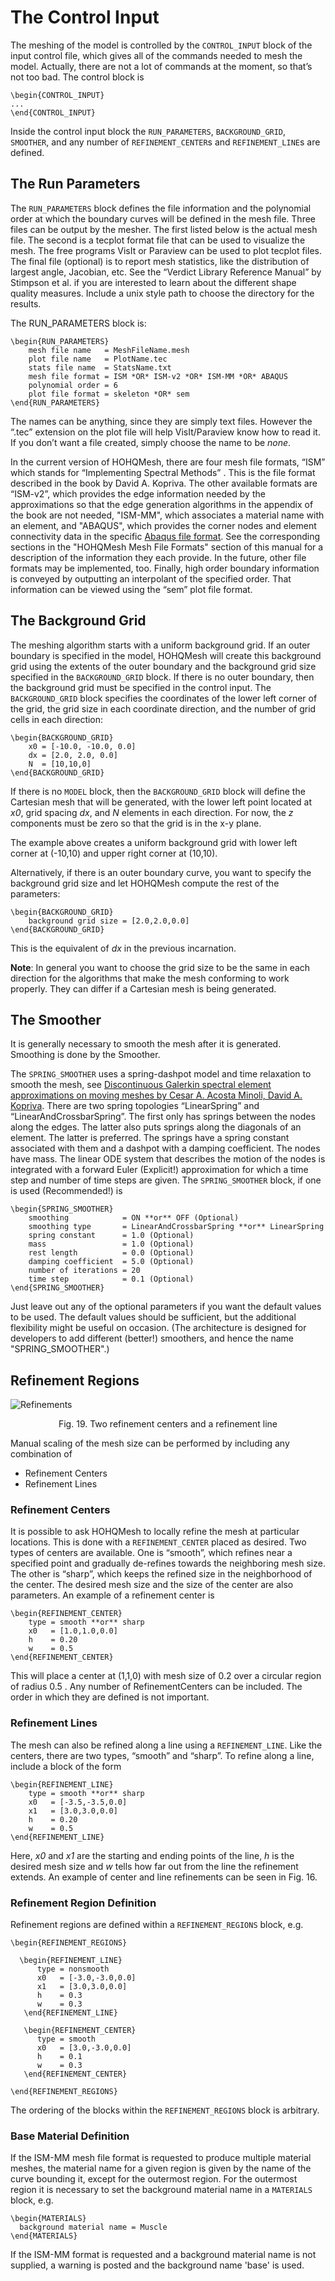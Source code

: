 # The Control Input

The meshing of the model is controlled by the `CONTROL_INPUT` block of the input control file, which gives all of the commands needed to mesh the model. Actually, there are not a lot of commands at the moment, so that’s not too bad. The control block is

	\begin{CONTROL_INPUT}
	...
	\end{CONTROL_INPUT}

Inside the control input block the `RUN_PARAMETERS`, `BACKGROUND_GRID`, `SMOOTHER`, and any number of `REFINEMENT_CENTER`s and `REFINEMENT_LINE`s  are defined.

## The Run Parameters<a name="RunParameters"></a>

The `RUN_PARAMETERS` block defines the file information and the polynomial order at which the boundary curves will be defined in the mesh file. Three files can be output by the mesher. The first listed below is the actual mesh file. The second is a tecplot format file that can be used to visualize the mesh. The free programs VisIt or Paraview can be used to plot tecplot files. The final file (optional) is to report mesh statistics, like the distribution of largest angle, Jacobian, etc. See the “Verdict Library Reference Manual” by Stimpson et al. if you are interested to learn about the different shape quality measures. Include a unix style path to choose the directory for the results.

The RUN_PARAMETERS block is:

	\begin{RUN_PARAMETERS}
		mesh file name   = MeshFileName.mesh
		plot file name   = PlotName.tec
		stats file name  = StatsName.txt
		mesh file format = ISM *OR* ISM-v2 *OR* ISM-MM *OR* ABAQUS
		polynomial order = 6
		plot file format = skeleton *OR* sem
	\end{RUN_PARAMETERS}

The names can be anything, since they are simply text files. However the “.tec” extension on the plot file will help VisIt/Paraview know how to read it. If you don’t want a file created, simply choose the name to be *none*.

In the current version of  HOHQMesh, there are four mesh file formats, “ISM” which stands for “Implementing Spectral Methods” . This is the file format described in the book by David A. Kopriva. The other available formats are “ISM-v2”, which provides the edge information needed by the approximations so that the edge generation algorithms in the appendix of the book are not needed, "ISM-MM", which associates a material name with an element, and "ABAQUS", which provides the corner nodes and element connectivity data in the specific [Abaqus file format](https://abaqus-docs.mit.edu/2017/English/SIMACAEMODRefMap/simamod-c-model.htm). See the corresponding sections in the "HOHQMesh Mesh File Formats" section of this manual for a description of the information they each provide. In the future, other file formats may be implemented, too. Finally, high order boundary information is conveyed by outputting an interpolant of the specified order. That information can be viewed using the “sem” plot file format.

## The Background Grid<a name="BackgroundGrid"></a>

The meshing algorithm starts with a uniform background grid. If an outer boundary is specified in the model, HOHQMesh will create this background grid using the extents of the outer boundary and the background grid size specified in the `BACKGROUND_GRID` block. If there is no outer boundary, then the background grid must be specified in the control input. The `BACKGROUND_GRID` block specifies the coordinates of the lower left corner of the grid, the grid size in each coordinate direction, and the number of  grid cells in each direction:

	\begin{BACKGROUND_GRID}
		x0 = [-10.0, -10.0, 0.0]
		dx = [2.0, 2.0, 0.0]
		N  = [10,10,0]
	\end{BACKGROUND_GRID}

If there is no `MODEL` block, then the `BACKGROUND_GRID` block will define the Cartesian mesh that will be generated, with the lower left point located at *x0*, grid spacing *dx*, and *N* elements in each direction. For now, the *z* components must be zero so that the grid is in the x-y plane.

The example above creates a uniform background grid with lower left corner at (-10,10) and upper right corner at (10,10).

Alternatively, if there is an outer boundary curve, you want to specify the background grid size and let HOHQMesh compute the rest of the parameters:

	\begin{BACKGROUND_GRID}
		background grid size = [2.0,2.0,0.0]
	\end{BACKGROUND_GRID}

This is the equivalent of *dx* in the previous incarnation.

**Note**: In general you want to choose the grid size to be the same in each direction for the algorithms that make the mesh conforming to work properly. They can differ if a Cartesian mesh is being generated.

## The Smoother<a name="Smoother"></a>
It is generally necessary to smooth the mesh after it is generated. Smoothing is done by the Smoother.

The `SPRING_SMOOTHER` uses a spring-dashpot model and time relaxation to smooth the mesh, see [Discontinuous Galerkin spectral element approximations on moving meshes by Cesar A. Acosta Minoli, David A. Kopriva](https://www.sciencedirect.com/science/article/pii/S0021999110006534). There are two spring topologies “LinearSpring” and “LinearAndCrossbarSpring”. The first only has springs between the nodes along the edges. The latter also puts springs along the diagonals of an element. The latter is preferred. The springs have a spring constant associated with them and a dashpot with a damping coefficient. The nodes have mass. The linear ODE system that describes the motion of the nodes is integrated with a forward Euler (Explicit!) approximation for which a time step and number of time steps are given. The `SPRING_SMOOTHER` block, if one is used (Recommended!)  is

	\begin{SPRING_SMOOTHER}
		smoothing            = ON **or** OFF (Optional)
		smoothing type       = LinearAndCrossbarSpring **or** LinearSpring
		spring constant      = 1.0 (Optional)
		mass                 = 1.0 (Optional)
		rest length          = 0.0 (Optional)
		damping coefficient  = 5.0 (Optional)
		number of iterations = 20
		time step            = 0.1 (Optional)
	\end{SPRING_SMOOTHER}

Just leave out any of the optional parameters if you want the default values to be used. The default values should be sufficient, but the additional flexibility might be useful on occasion. (The architecture is designed for developers to add different (better!) smoothers, and hence the name "SPRING_SMOOTHER".)

## Refinement Regions<a name="RefinementRegions"></a>
![Refinements](https://user-images.githubusercontent.com/3637659/121807868-46ae1680-cc56-11eb-8941-c9ad8d259da2.png)
<p align = "center"> Fig. 19. Two refinement centers and a refinement line</p>

Manual scaling of the mesh size can be performed by including any combination of

* Refinement Centers
* Refinement Lines

### Refinement Centers<a name="Centers"></a>
It is possible to ask HOHQMesh to locally refine the mesh at particular locations. This is done with a `REFINEMENT_CENTER` placed as desired. Two types of centers are available. One is “smooth”, which refines near a specified point and gradually de-refines towards the neighboring mesh size. The other is “sharp”, which keeps the refined size in the neighborhood of the center. The desired mesh size and the size of the center are also parameters. An example of a refinement center is

	\begin{REFINEMENT_CENTER}
		type = smooth **or** sharp
		x0   = [1.0,1.0,0.0]
		h    = 0.20
		w    = 0.5
	\end{REFINEMENT_CENTER}

This will place a center at (1,1,0) with mesh size of 0.2 over a circular region of radius  0.5 . Any number of RefinementCenters can be included. The order in which they are defined is not important.

### Refinement Lines<a name="RefinementLines"></a>
The mesh can also be refined along a line using a `REFINEMENT_LINE`. Like the centers, there are two types, “smooth” and “sharp”. To refine along a line, include a block of the form

	\begin{REFINEMENT_LINE}
		type = smooth **or** sharp
		x0   = [-3.5,-3.5,0.0]
		x1   = [3.0,3.0,0.0]
		h    = 0.20
		w    = 0.5
	\end{REFINEMENT_LINE}

Here, *x0* and *x1* are the starting and ending points of the line, *h* is the desired mesh size and *w* tells how far out from the line the refinement extends. An example of center and line refinements can be seen in Fig. 16.
### Refinement Region Definition<a name="RefinementDefinition"></a>

Refinement regions are defined within a `REFINEMENT_REGIONS` block, e.g.

	\begin{REFINEMENT_REGIONS}

      \begin{REFINEMENT_LINE}
          type = nonsmooth
          x0   = [-3.0,-3.0,0.0]
          x1   = [3.0,3.0,0.0]
          h    = 0.3
          w    = 0.3
       \end{REFINEMENT_LINE}

       \begin{REFINEMENT_CENTER}
          type = smooth
          x0   = [3.0,-3.0,0.0]
          h    = 0.1
          w    = 0.3
       \end{REFINEMENT_CENTER}

	\end{REFINEMENT_REGIONS}

The ordering of the blocks within the `REFINEMENT_REGIONS` block is arbitrary.

### Base Material Definition<a name="BaseMaterialDefinition"></a>

If the ISM-MM mesh file format is requested to produce multiple material meshes, the material name for a given region is given by the name of the curve bounding it, except for the outermost region. For the outermost region it is necessary to set the background material name in a `MATERIALS` block, e.g.

	\begin{MATERIALS}
      background material name = Muscle
	\end{MATERIALS}

If the ISM-MM format is requested and a background material name is not supplied, a warning is posted and the background name 'base' is used.
